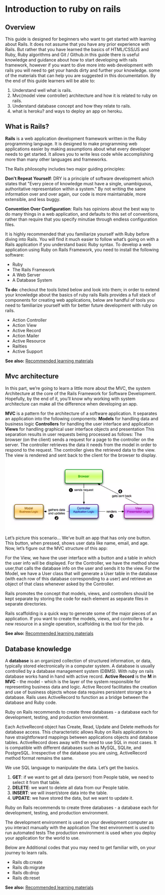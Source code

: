 # Introduction to ruby on rails
## Overview
This guide is designed for beginners who want to get started with learning about  Rails. It does not assume that you have any prior experience with Rails. But rather that you have learned the basics of HTML/CSS/JS and Ruby, Ruby algorithms and Git / Github.in this guide there is useful knowledge and guidance about how to start developing with rails framework, however if you want to dive more into web development with rails you will need to get your hands dirty and further your knowledge. some of the materials that can help you are suggested in this documentation.  By the end of this guide  learners will be able to:

1. Understand well what is rails.
2. Mvc(model view controller) architecture and how it is related to ruby  on rails.
3. Understand database concept and how they relate to rails.
4. what is heroku?  and ways to deploy an app on heroku.

## What is Rails?

**Rails** is a web application development framework written in the Ruby programming language. It is designed to make programming web applications easier by making assumptions about what every developer needs to get started. It allows you to write less code while accomplishing more than many other languages and frameworks.

The Rails philosophy includes two major guiding principles:

**Don't Repeat Yourself**: DRY is a principle of software development which states that "Every piece of knowledge must have a single, unambiguous, authoritative representation within a system." By not writing the same information over and over again, our code is more maintainable, more extensible, and less buggy.

**Convention Over Configuration**: Rails has opinions about the best way to do many things in a web application, and defaults to this set of conventions, rather than require that you specify minutiae through endless configuration files.

It is highly recommended that you familiarize yourself with Ruby before diving into Rails. You will find it much easier to follow what’s going on with a Rails application if you understand basic Ruby syntax. 
To develop a web application using Ruby on Rails Framework, you need to install the following software:

- Ruby
- The Rails Framework
- A Web Server
- A Database System

**To do:** checkout the tools listed below and look into them; in order to extend your knowledge about the basics of ruby rails
Rails provides a full stack of components for creating web applications, below are handful of tools you need to familiarize yourself with for better future development with ruby on rails.

- Action Controller
- Action View
- Active Record
- Action Mailer
- Active Resource
- Railties
- Active Support

**See also:** 
[Recommended learning materials](https://guides.rubyonrails.org/v2.3/getting_started.html)

## Mvc architecture

In this part, we’re going to learn a little more about the MVC, the system Architecture at the core of the Rails Framework for Software Development. Hopefully, by the end of it, you’ll know why working with system architecture can make all the difference when developing an app.

**MVC** is a pattern for the architecture of a software application. It separates an application into the following components:
**Models** for handling data and business logic
**Controllers** for handling the user interface and application
**Views** for handling graphical user interface objects and presentation
This separation results in user requests being processed as follows:
The browser (on the client) sends a request for a page to the controller on the server.
The controller retrieves the data it needs from the model in order to respond to the request.
The controller gives the retrieved data to the view.
The view is rendered and sent back to the client for the browser to display.
![mvc picture](mvc.PNG)

Let’s picture this scenario…
We’ve built an app that has only one button. This button, when pressed, shows user data like name, email, and age. Now, let’s figure out the MVC structure of this app:

For the View, we have the user interface with a button and a table in which the user info will be displayed.
For the Controller, we have the method show user,that calls the database info on the user and sends it to the view.
For the Model, we have a User class that will generate a User table in the database (with each row of this database corresponding to a user) and retrieve an object of that class whenever asked by the Controller.

Rails promotes the concept that models, views, and controllers should be kept separate by storing the code for each element as separate files in separate directories.

Rails scaffolding is a quick way to generate some of the major pieces of an application. If you want to create the models, views, and controllers for a new resource in a single operation, scaffolding is the tool for the job.

**See also:** 
[Recommended learning materials](https://www.freecodecamp.org/news/understanding-the-basics-of-ruby-on-rails-http-mvc-and-routes-359b8d809c7a/)

## Database knowledge

A **database** is an organized collection of structured information, or data, typically stored electronically in a computer system. A database is usually controlled by a database management system (DBMS).
With ruby on rails database works hand in hand with active record.
**Active Record** is the **M** in **MVC** - the model - which is the layer of the system responsible for representing business data and logic. Active Record facilitates the creation and use of business objects whose data requires persistent storage to a database.
Rails uses ActiveRecord to function as a bridge between the database and Ruby code.

Ruby on Rails recommends to create three databases - a database each for development, testing, and production environment.

Each ActiveRecord object has Create, Read, Update and Delete methods for database access. This characteristic allows Ruby on Rails applications to have straightforward mappings between applications objects and database tables. ActiveRecord does away with the need to use SQL in most cases. It is compatible with different databases such as MySQL, SQLite, and PostgreSQL. Irrespective of the database you are using, ActiveRecord method format remains the same.

We use SQL language to manipulate the data. Let’s get the basics.

1. **GET**: if we want to get all data (person) from People table, we need to select it from that table.
2. **DELETE**: we want to delete all data from our People table.
3. **INSERT**: we will insert/store data into the table.
4. **UPDATE**: we have stored the data, but we want to update it.

Ruby on Rails recommends to create three databases - a database each for development, testing, and production environment.

The development environment is used on your development computer as you interact manually with the application
The test environment is used to run automated tests
The production environment is used when you deploy your application for the world to use.

Below are Additional codes that you may need to get familiar with, on your journey to learn rails.

- Rails db:create
- Rails db:migrate
- Rails db:drop
- Rails db:reset

**See also:** 
[Recommended learning materials](https://guides.rubyonrails.org/v2.3/getting_started.html)

